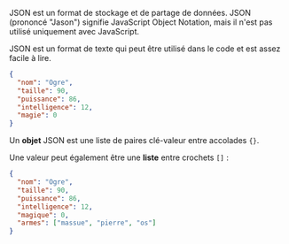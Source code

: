 JSON est un format de stockage et de partage de données. JSON (prononcé "Jason") signifie JavaScript Object Notation, mais il n'est pas utilisé uniquement avec JavaScript.

JSON est un format de texte qui peut être utilisé dans le code et est assez facile à lire.

```json
{
  "nom": "Ogre",
  "taille": 90,
  "puissance": 86,
  "intelligence": 12,
  "magie": 0
}
```

Un **objet** JSON est une liste de paires clé-valeur entre accolades `{}`.

Une valeur peut également être une **liste** entre crochets `[]` :

```json
{
  "nom": "Ogre",
  "taille": 90,
  "puissance": 86,
  "intelligence": 12,
  "magique": 0,
  "armes": ["massue", "pierre", "os"]
}
```